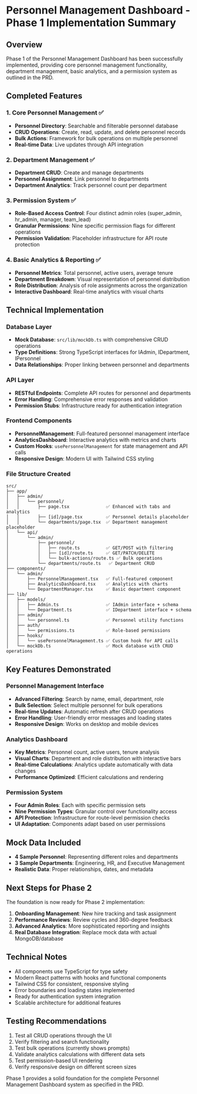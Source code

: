 # Personnel Management Dashboard - Phase 1 Implementation Summary

## Overview
Phase 1 of the Personnel Management Dashboard has been successfully implemented, providing core personnel management functionality, department management, basic analytics, and a permission system as outlined in the PRD.

## Completed Features

### 1. Core Personnel Management ✅
- **Personnel Directory**: Searchable and filterable personnel database
- **CRUD Operations**: Create, read, update, and delete personnel records
- **Bulk Actions**: Framework for bulk operations on multiple personnel
- **Real-time Data**: Live updates through API integration

### 2. Department Management ✅
- **Department CRUD**: Create and manage departments
- **Personnel Assignment**: Link personnel to departments
- **Department Analytics**: Track personnel count per department

### 3. Permission System ✅
- **Role-Based Access Control**: Four distinct admin roles (super_admin, hr_admin, manager, team_lead)
- **Granular Permissions**: Nine specific permission flags for different operations
- **Permission Validation**: Placeholder infrastructure for API route protection

### 4. Basic Analytics & Reporting ✅
- **Personnel Metrics**: Total personnel, active users, average tenure
- **Department Breakdown**: Visual representation of personnel distribution
- **Role Distribution**: Analysis of role assignments across the organization
- **Interactive Dashboard**: Real-time analytics with visual charts

## Technical Implementation

### Database Layer
- **Mock Database**: `src/lib/mockDb.ts` with comprehensive CRUD operations
- **Type Definitions**: Strong TypeScript interfaces for IAdmin, IDepartment, IPersonnel
- **Data Relationships**: Proper linking between personnel and departments

### API Layer
- **RESTful Endpoints**: Complete API routes for personnel and departments
- **Error Handling**: Comprehensive error responses and validation
- **Permission Stubs**: Infrastructure ready for authentication integration

### Frontend Components
- **PersonnelManagement**: Full-featured personnel management interface
- **AnalyticsDashboard**: Interactive analytics with metrics and charts
- **Custom Hooks**: `usePersonnelManagement` for state management and API calls
- **Responsive Design**: Modern UI with Tailwind CSS styling

### File Structure Created
```
src/
├── app/
│   ├── admin/
│   │   └── personnel/
│   │       ├── page.tsx              ✅ Enhanced with tabs and analytics
│   │       ├── [id]/page.tsx         ✅ Personnel details placeholder
│   │       └── departments/page.tsx  ✅ Department management placeholder
│   └── api/
│       └── admin/
│           ├── personnel/
│           │   ├── route.ts          ✅ GET/POST with filtering
│           │   ├── [id]/route.ts     ✅ GET/PATCH/DELETE
│           │   └── bulk-actions/route.ts ✅ Bulk operations
│           └── departments/route.ts   ✅ Department CRUD
├── components/
│   └── admin/
│       ├── PersonnelManagement.tsx   ✅ Full-featured component
│       ├── AnalyticsDashboard.tsx    ✅ Analytics with charts
│       └── DepartmentManager.tsx     ✅ Basic department component
├── lib/
│   ├── models/
│   │   ├── Admin.ts                  ✅ IAdmin interface + schema
│   │   └── Department.ts             ✅ IDepartment interface + schema
│   ├── admin/
│   │   └── personnel.ts              ✅ Personnel utility functions
│   ├── auth/
│   │   └── permissions.ts            ✅ Role-based permissions
│   ├── hooks/
│   │   └── usePersonnelManagement.ts ✅ Custom hook for API calls
│   └── mockDb.ts                     ✅ Mock database with CRUD operations
```

## Key Features Demonstrated

### Personnel Management Interface
- **Advanced Filtering**: Search by name, email, department, role
- **Bulk Selection**: Select multiple personnel for bulk operations
- **Real-time Updates**: Automatic refresh after CRUD operations
- **Error Handling**: User-friendly error messages and loading states
- **Responsive Design**: Works on desktop and mobile devices

### Analytics Dashboard
- **Key Metrics**: Personnel count, active users, tenure analysis
- **Visual Charts**: Department and role distribution with interactive bars
- **Real-time Calculations**: Analytics update automatically with data changes
- **Performance Optimized**: Efficient calculations and rendering

### Permission System
- **Four Admin Roles**: Each with specific permission sets
- **Nine Permission Types**: Granular control over functionality access
- **API Protection**: Infrastructure for route-level permission checks
- **UI Adaptation**: Components adapt based on user permissions

## Mock Data Included
- **4 Sample Personnel**: Representing different roles and departments
- **3 Sample Departments**: Engineering, HR, and Executive Management
- **Realistic Data**: Proper relationships, dates, and metadata

## Next Steps for Phase 2
The foundation is now ready for Phase 2 implementation:
1. **Onboarding Management**: New hire tracking and task assignment
2. **Performance Reviews**: Review cycles and 360-degree feedback
3. **Advanced Analytics**: More sophisticated reporting and insights
4. **Real Database Integration**: Replace mock data with actual MongoDB/database

## Technical Notes
- All components use TypeScript for type safety
- Modern React patterns with hooks and functional components
- Tailwind CSS for consistent, responsive styling
- Error boundaries and loading states implemented
- Ready for authentication system integration
- Scalable architecture for additional features

## Testing Recommendations
1. Test all CRUD operations through the UI
2. Verify filtering and search functionality
3. Test bulk operations (currently shows prompts)
4. Validate analytics calculations with different data sets
5. Test permission-based UI rendering
6. Verify responsive design on different screen sizes

Phase 1 provides a solid foundation for the complete Personnel Management Dashboard system as specified in the PRD. 